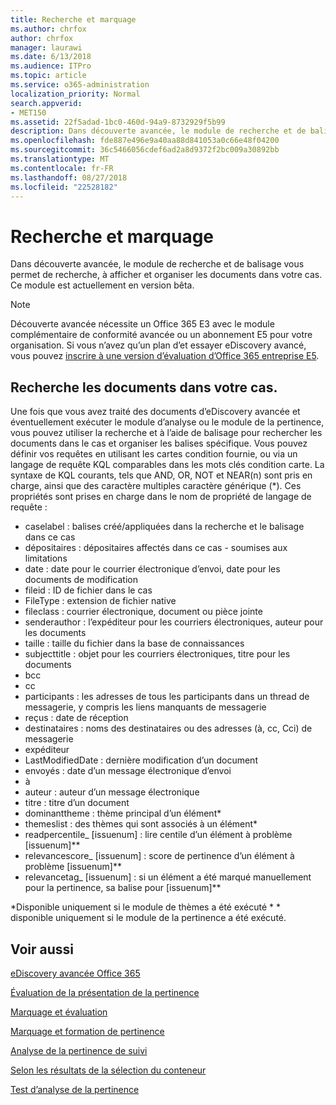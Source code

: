 ```yaml
---
title: Recherche et marquage
ms.author: chrfox
author: chrfox
manager: laurawi
ms.date: 6/13/2018
ms.audience: ITPro
ms.topic: article
ms.service: o365-administration
localization_priority: Normal
search.appverid:
- MET150
ms.assetid: 22f5adad-1bc0-460d-94a9-8732929f5b99
description: Dans découverte avancée, le module de recherche et de balisage vous permet de recherche, à afficher et organiser les documents dans votre cas. Ce module est actuellement en version bêta.
ms.openlocfilehash: fde887e496e9a40aa88d841053a0c66e48f04200
ms.sourcegitcommit: 36c5466056cdef6ad2a8d9372f2bc009a30892bb
ms.translationtype: MT
ms.contentlocale: fr-FR
ms.lasthandoff: 08/27/2018
ms.locfileid: "22528182"
---
```

# <a name="search-and-tagging"></a>Recherche et marquage

Dans découverte avancée, le module de recherche et de balisage vous permet de recherche, à afficher et organiser les documents dans votre cas. Ce module est actuellement en version bêta.

> [!NOTE]
> Découverte avancée nécessite un Office 365 E3 avec le module complémentaire de conformité avancée ou un abonnement E5 pour votre organisation. Si vous n’avez qu’un plan d’et essayer eDiscovery avancé, vous pouvez [inscrire à une version d’évaluation d’Office 365 entreprise E5](https://go.microsoft.com/fwlink/p/?LinkID=698279). 
  
## <a name="search-the-documents-in-your-case"></a>Recherche les documents dans votre cas.

Une fois que vous avez traité des documents d’eDiscovery avancée et éventuellement exécuter le module d’analyse ou le module de la pertinence, vous pouvez utiliser la recherche et à l’aide de balisage pour rechercher les documents dans le cas et organiser les balises spécifique. Vous pouvez définir vos requêtes en utilisant les cartes condition fournie, ou via un langage de requête KQL comparables dans les mots clés condition carte. La syntaxe de KQL courants, tels que AND, OR, NOT et NEAR(n) sont pris en charge, ainsi que des caractère multiples caractère générique (*). Ces propriétés sont prises en charge dans le nom de propriété de langage de requête :

- caselabel : balises créé/appliquées dans la recherche et le balisage dans ce cas 
- dépositaires : dépositaires affectés dans ce cas - soumises aux limitations
- date : date pour le courrier électronique d’envoi, date pour les documents de modification
- fileid : ID de fichier dans le cas
- FileType : extension de fichier native
- fileclass : courrier électronique, document ou pièce jointe
- senderauthor : l’expéditeur pour les courriers électroniques, auteur pour les documents
- taille : taille du fichier dans la base de connaissances
- subjecttitle : objet pour les courriers électroniques, titre pour les documents
- bcc
- cc
- participants : les adresses de tous les participants dans un thread de messagerie, y compris les liens manquants de messagerie
- reçus : date de réception
- destinataires : noms des destinataires ou des adresses (à, cc, Cci) de messagerie
- expéditeur
- LastModifiedDate : dernière modification d’un document
- envoyés : date d’un message électronique d’envoi
- à
- auteur : auteur d’un message électronique
- titre : titre d’un document
- dominanttheme : thème principal d’un élément\*
- themeslist : des thèmes qui sont associés à un élément\*
- readpercentile_ [issuenum] : lire centile d’un élément à problème [issuenum]\*\*
- relevancescore_ [issuenum] : score de pertinence d’un élément à problème [issuenum]\*\*
- relevancetag_ [issuenum] : si un élément a été marqué manuellement pour la pertinence, sa balise pour [issuenum]\*\*

\*Disponible uniquement si le module de thèmes a été exécuté \* \* disponible uniquement si le module de la pertinence a été exécuté.
  
## <a name="see-also"></a>Voir aussi

[eDiscovery avancée Office 365](office-365-advanced-ediscovery.md)
  
[Évaluation de la présentation de la pertinence](assessment-in-relevance-in-advanced-ediscovery.md)
  
[Marquage et évaluation](tagging-and-assessment-in-advanced-ediscovery.md)
  
[Marquage et formation de pertinence](tagging-and-relevance-training-in-advanced-ediscovery.md)
  
[Analyse de la pertinence de suivi](track-relevance-analysis-in-advanced-ediscovery.md)
  
[Selon les résultats de la sélection du conteneur](decision-based-on-the-results-in-advanced-ediscovery.md)
  
[Test d’analyse de la pertinence](test-relevance-analysis-in-advanced-ediscovery.md)

